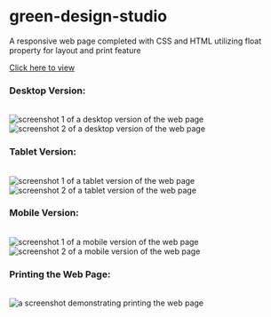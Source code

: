 # green-design-studio
A responsive web page completed with CSS and HTML utilizing float property for layout and print feature

<a href="https://yevgeniya-anasheva.github.io/green-design-studio/">Click here to view</a>

<h3>Desktop Version:</h3>
<br />
<img src="https://user-images.githubusercontent.com/43976172/233152506-57e63a17-15c9-4133-8792-bbd143863cba.png" alt="screenshot 1 of a desktop version of the web page">
<img src="https://user-images.githubusercontent.com/43976172/233152507-4b8c6690-d20e-4961-8efc-10d609d51f76.png" alt="screenshot 2 of a desktop version of the web page">

<h3>Tablet Version:</h3>
<br />
<img src="https://user-images.githubusercontent.com/43976172/233152509-0ae4ea9f-dd25-4bc2-9305-68d18bd462da.png" alt="screenshot 1 of a tablet version of the web page">
<img src="https://user-images.githubusercontent.com/43976172/233152511-fc1f7b52-eb1d-4f4a-8a18-bed7ff516343.png" alt="screenshot 2 of a tablet version of the web page">

<h3>Mobile Version:</h3>
<br />
<img src="https://user-images.githubusercontent.com/43976172/233152513-1cecdc6b-d141-40f8-ba23-4429818745bc.png" alt="screenshot 1 of a mobile version of the web page">
<img src="https://user-images.githubusercontent.com/43976172/233152518-a836d575-69e6-4bab-95db-91ae768332bd.png" alt="screenshot 2 of a mobile version of the web page">

<h3>Printing the Web Page:</h3>
<br />
<img src="https://user-images.githubusercontent.com/43976172/233152522-cede24dd-2e2a-47f8-b056-fa850c1a21e0.png" alt="a screenshot demonstrating printing the web page">
